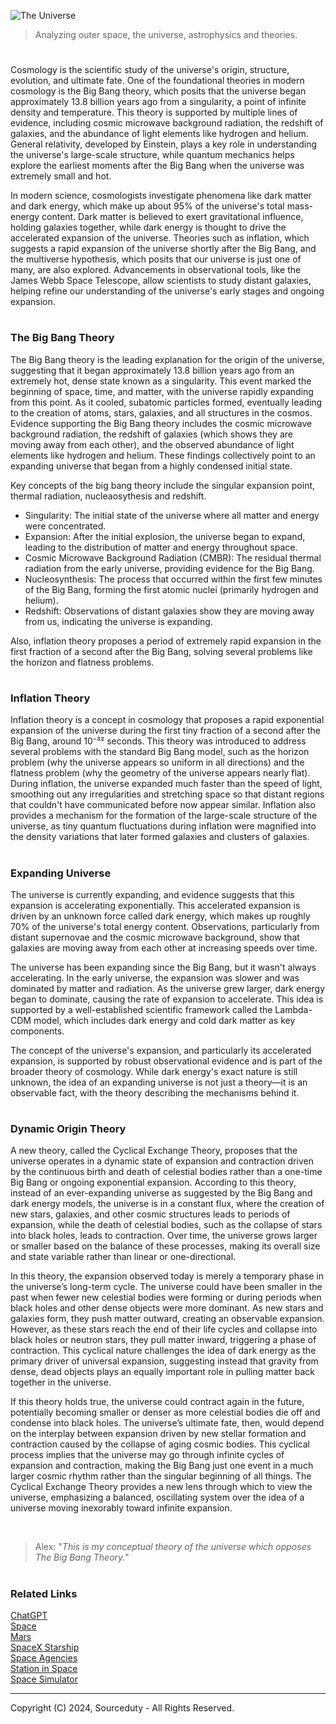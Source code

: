 ![The Universe](https://github.com/user-attachments/assets/39f64f79-b9aa-4e0b-b1f6-4ae531f529b5)

> Analyzing outer space, the universe, astrophysics and theories.

#

Cosmology is the scientific study of the universe's origin, structure, evolution, and ultimate fate. One of the foundational theories in modern cosmology is the Big Bang theory, which posits that the universe began approximately 13.8 billion years ago from a singularity, a point of infinite density and temperature. This theory is supported by multiple lines of evidence, including cosmic microwave background radiation, the redshift of galaxies, and the abundance of light elements like hydrogen and helium. General relativity, developed by Einstein, plays a key role in understanding the universe's large-scale structure, while quantum mechanics helps explore the earliest moments after the Big Bang when the universe was extremely small and hot.

In modern science, cosmologists investigate phenomena like dark matter and dark energy, which make up about 95% of the universe's total mass-energy content. Dark matter is believed to exert gravitational influence, holding galaxies together, while dark energy is thought to drive the accelerated expansion of the universe. Theories such as inflation, which suggests a rapid expansion of the universe shortly after the Big Bang, and the multiverse hypothesis, which posits that our universe is just one of many, are also explored. Advancements in observational tools, like the James Webb Space Telescope, allow scientists to study distant galaxies, helping refine our understanding of the universe's early stages and ongoing expansion.

#
### The Big Bang Theory

The Big Bang theory is the leading explanation for the origin of the universe, suggesting that it began approximately 13.8 billion years ago from an extremely hot, dense state known as a singularity. This event marked the beginning of space, time, and matter, with the universe rapidly expanding from this point. As it cooled, subatomic particles formed, eventually leading to the creation of atoms, stars, galaxies, and all structures in the cosmos. Evidence supporting the Big Bang theory includes the cosmic microwave background radiation, the redshift of galaxies (which shows they are moving away from each other), and the observed abundance of light elements like hydrogen and helium. These findings collectively point to an expanding universe that began from a highly condensed initial state.

Key concepts of the big bang theory include the singular expansion point, thermal radiation, nucleaosythesis and redshift.

- Singularity: The initial state of the universe where all matter and energy were concentrated.
- Expansion: After the initial explosion, the universe began to expand, leading to the distribution of matter and energy throughout space.
- Cosmic Microwave Background Radiation (CMBR): The residual thermal radiation from the early universe, providing evidence for the Big Bang.
- Nucleosynthesis: The process that occurred within the first few minutes of the Big Bang, forming the first atomic nuclei (primarily hydrogen and helium).
- Redshift: Observations of distant galaxies show they are moving away from us, indicating the universe is expanding.

Also, inflation theory proposes a period of extremely rapid expansion in the first fraction of a second after the Big Bang, solving several problems like the horizon and flatness problems.

#
### Inflation Theory

Inflation theory is a concept in cosmology that proposes a rapid exponential expansion of the universe during the first tiny fraction of a second after the Big Bang, around 10⁻³² seconds. This theory was introduced to address several problems with the standard Big Bang model, such as the horizon problem (why the universe appears so uniform in all directions) and the flatness problem (why the geometry of the universe appears nearly flat). During inflation, the universe expanded much faster than the speed of light, smoothing out any irregularities and stretching space so that distant regions that couldn't have communicated before now appear similar. Inflation also provides a mechanism for the formation of the large-scale structure of the universe, as tiny quantum fluctuations during inflation were magnified into the density variations that later formed galaxies and clusters of galaxies.

#
### Expanding Universe

The universe is currently expanding, and evidence suggests that this expansion is accelerating exponentially. This accelerated expansion is driven by an unknown force called dark energy, which makes up roughly 70% of the universe's total energy content. Observations, particularly from distant supernovae and the cosmic microwave background, show that galaxies are moving away from each other at increasing speeds over time.

The universe has been expanding since the Big Bang, but it wasn't always accelerating. In the early universe, the expansion was slower and was dominated by matter and radiation. As the universe grew larger, dark energy began to dominate, causing the rate of expansion to accelerate. This idea is supported by a well-established scientific framework called the Lambda-CDM model, which includes dark energy and cold dark matter as key components.

The concept of the universe's expansion, and particularly its accelerated expansion, is supported by robust observational evidence and is part of the broader theory of cosmology. While dark energy's exact nature is still unknown, the idea of an expanding universe is not just a theory—it is an observable fact, with the theory describing the mechanisms behind it.

#
### Dynamic Origin Theory

A new theory, called the Cyclical Exchange Theory, proposes that the universe operates in a dynamic state of expansion and contraction driven by the continuous birth and death of celestial bodies rather than a one-time Big Bang or ongoing exponential expansion. According to this theory, instead of an ever-expanding universe as suggested by the Big Bang and dark energy models, the universe is in a constant flux, where the creation of new stars, galaxies, and other cosmic structures leads to periods of expansion, while the death of celestial bodies, such as the collapse of stars into black holes, leads to contraction. Over time, the universe grows larger or smaller based on the balance of these processes, making its overall size and state variable rather than linear or one-directional.

In this theory, the expansion observed today is merely a temporary phase in the universe’s long-term cycle. The universe could have been smaller in the past when fewer new celestial bodies were forming or during periods when black holes and other dense objects were more dominant. As new stars and galaxies form, they push matter outward, creating an observable expansion. However, as these stars reach the end of their life cycles and collapse into black holes or neutron stars, they pull matter inward, triggering a phase of contraction. This cyclical nature challenges the idea of dark energy as the primary driver of universal expansion, suggesting instead that gravity from dense, dead objects plays an equally important role in pulling matter back together in the universe.

If this theory holds true, the universe could contract again in the future, potentially becoming smaller or denser as more celestial bodies die off and condense into black holes. The universe’s ultimate fate, then, would depend on the interplay between expansion driven by new stellar formation and contraction caused by the collapse of aging cosmic bodies. This cyclical process implies that the universe may go through infinite cycles of expansion and contraction, making the Big Bang just one event in a much larger cosmic rhythm rather than the singular beginning of all things. The Cyclical Exchange Theory provides a new lens through which to view the universe, emphasizing a balanced, oscillating system over the idea of a universe moving inexorably toward infinite expansion.

<br>

> Alex: "*This is my conceptual theory of the universe which opposes The Big Bang Theory.*"

#
### Related Links

[ChatGPT](https://github.com/sourceduty/ChatGPT)
<br>
[Space](https://github.com/sourceduty/Space)
<br>
[Mars](https://github.com/sourceduty/Mars)
<br>
[SpaceX Starship](https://github.com/sourceduty/SpaceX_Starship)
<br>
[Space Agencies](https://github.com/sourceduty/Space_Agencies)
<br>
[Station in Space](https://chat.openai.com/g/g-RhQ7LG2GQ-station-in-space)
<br>
[Space Simulator](https://chat.openai.com/g/g-HiBjZs8sv-space-simulator)

***
Copyright (C) 2024, Sourceduty - All Rights Reserved.
